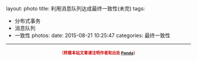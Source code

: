 layout: photo
title: 利用消息队列达成最终一致性(未完)
tags:
  - 分布式事务
  - 消息队列
  - 一致性
photos:
date: 2015-08-21 10:25:47
categories: 最终一致性
---




<!--more-->




<div style="margin-top: 15px; font-size: 11px;color: #cc0000;"><p align="center"><strong>（转载本站文章请注明作者和出处 <a href="http://siye1982.github.io">Panda</a>）</strong></p></div>

